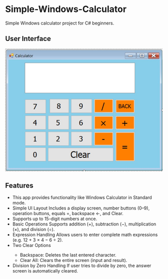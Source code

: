 <h1>Simple-Windows-Calculator</h1>
<p>Simple Windows calculator project for C# beginners.</p>

<h2>User Interface</h2>
<img src="CalculatorImage.jpg" alt="User Interface">

<h2>Features</h2> 
  <ul>
    <li>This app provides functionality like Windows Calculator in Standard mode.</li>
    <li>Simple UI Layout Includes a display screen, number buttons (0–9), operation buttons, equals =, backspace ←, and Clear.</li>
    <li>Supports up to 15-digit numbers at once.</li>
    <li>Basic Operations Supports addition (+), subtraction (−), multiplication (×), and division (÷).</li>
    <li>Expression Handling Allows users to enter complete math expressions (e.g. 12 + 3 × 4 − 6 ÷ 2).</li>
    <li>Two Clear Options</li>
    <ul>
      <li>Backspace: Deletes the last entered character.</li>
      <li>Clear All: Clears the entire screen (input and result).</li>
    </ul>         
    <li>Division by Zero Handling If user tries to divide by zero, the answer screen is automatically cleared.</li>
  </ul>
